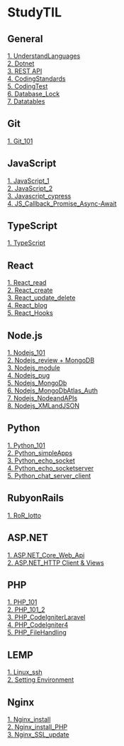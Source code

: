 # StudyTIL

## General
[1. UnderstandLanguages](General/UnderstandLanguages.md)</br>
[2. Dotnet](General/.NET.md)</br>
[3. REST API](General/RestApi.md)</br>
[4. CodingStandards](General/BEM_Lint.md)</br>
[5. CodingTest](General/coding_test.md)</br>
[6. Database_Lock](General/DB_Lock.md)</br>
[7. Datatables](General/Datatables.md)</br>

## Git
[1. Git_101](Git/Git_101.md)</br>

## JavaScript
[1. JavaScript_1](JavaScript/Javascript_1.md)</br>
[2. JavaScript_2](JavaScript/Javascript_2.md)</br>
[3. Javascript_cypress](JavaScript/Javascript_cypress.md)</br>
[4. JS_Callback_Promise_Async-Await](JavaScript/JS_Callback_Promise_Async-Await.md)</br>


## TypeScript
[1. TypeScript](TypeScript/TypeScript_101.md)</br>


## React
[1. React_read](React/React_Read.md)</br>
[2. React_create](React/React_Create.md)</br>
[3. React_update_delete](React/React_Update_Delete.md)</br>
[4. React_blog](React/React_blog.md)</br>
[5. React_Hooks](React/React_Hooks.md)</br>

## Node.js
[1. Nodejs_101](NodeJS/Nodejs_101.md)</br>
[2. Nodejs_review + MongoDB](NodeJS/Nodejs_review.md)</br>
[3. Nodejs_module](NodeJS/Nodejs_module.md)</br>
[4. Nodejs_pug](NodeJS/Nodejs_pug.md)</br>
[5. Nodejs_MongoDb](NodeJS/Nodejs_MongoDb.md)</br>
[6. Nodejs_MongoDbAtlas_Auth](NodeJS/Nodejs_MongoDbAtlas.md)</br>
[7. Nodejs_NodeandAPIs](NodeJS/NodeandAPIs.md)</br>
[8. Nodejs_XMLandJSON](NodeJS/NodeJS_XMLandJSON.md)</br>



## Python
[1. Python_101](Python/Python_101.md)</br>
[2. Python_simpleApps](Python/Python_simpleApps.md)</br>
[3. Python_echo_socket](Python/echo_socket.md)</br>
[4. Python_echo_socketserver](Python/echo_socketserver.md)</br>
[5. Python_chat_server_client](Python/chat.md)</br>

## RubyonRails
[1. RoR_lotto](RoR/RoR_lotto.md)</br>

## ASP.NET
[1. ASP.NET_Core_Web_Api](ASP.NET/ASP.NET_Core_Web_Api.md)</br>
[2. ASP.NET_HTTP Client & Views](ASP.NET/ASP.NET_HTTPClient&Views.md)</br>

## PHP
[1. PHP_101](PHP/PHP_101.md)</br>
[2. PHP_101_2](PHP/PHP_101_2.md)</br>
[3. PHP_CodeIgniterLaravel](PHP/PHP_CodeIgniterLaravel.md)</br>
[4. PHP_CodeIgniter4](PHP/PHP_CodeIgniter4.md)</br>
[5. PHP_FileHandling](PHP/PHP_FileHandling.md)</br>


## LEMP
[1. Linux_ssh](LEMP/Linux_ssh.md)</br>
[2. Setting Environment](LEMP/SettingEnv.md)</br>


## Nginx
[1. Nginx_install](Nginx/Nginx_install_without_prereq.md)</br>
[2. Nginx_install_PHP](Nginx/Nginx_install_PHP.md)</br>
[3. Nginx_SSL_update](Nginx/Nginx_SSL_update.md)</br>

